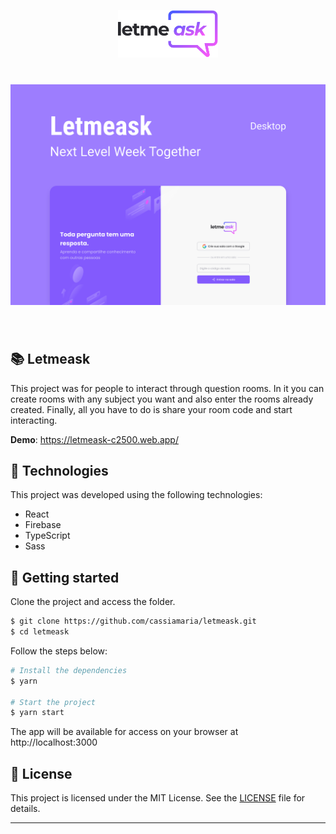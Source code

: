 <p align="center">
  <img alt="Letmeask" src=".github/logo.svg" width="160px">
</p>

<h1 align="center">
    <img alt="Letmeask" title="Letmeask" src=".github/cover.svg" />
</h1>

<br>

## 📚 Letmeask

This project was for people to interact through question rooms. In it you can create rooms with any subject you want and also enter the rooms already created. Finally, all you have to do is share your room code and start interacting.

**Demo**: https://letmeask-c2500.web.app/

## 🧪 Technologies

This project was developed using the following technologies:

- React
- Firebase
- TypeScript
- Sass

## 🚀 Getting started

Clone the project and access the folder.

```bash
$ git clone https://github.com/cassiamaria/letmeask.git
$ cd letmeask
```

Follow the steps below:

```bash
# Install the dependencies
$ yarn

# Start the project
$ yarn start
```

The app will be available for access on your browser at http://localhost:3000

## 📝 License

This project is licensed under the MIT License. See the [LICENSE](LICENSE.md) file for details.

---

